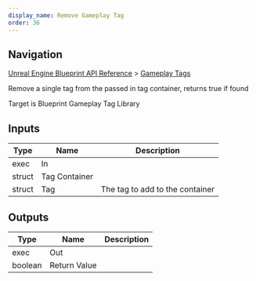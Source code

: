 ```yaml
---
display_name: Remove Gameplay Tag
order: 36
---
```

## Navigation

[Unreal Engine Blueprint API Reference](https://dev.epicgames.com/documentation/en-us/unreal-engine/BlueprintAPI) > [Gameplay Tags](https://dev.epicgames.com/documentation/en-us/unreal-engine/BlueprintAPI/GameplayTags)

Remove a single tag from the passed in tag container, returns true if found

Target is Blueprint Gameplay Tag Library

## Inputs

| Type | Name | Description |
| --- | --- | --- |
| exec | In |  |
| struct | Tag Container |  |
| struct | Tag | The tag to add to the container |

## Outputs

| Type | Name | Description |
| --- | --- | --- |
| exec | Out |  |
| boolean | Return Value |  |
